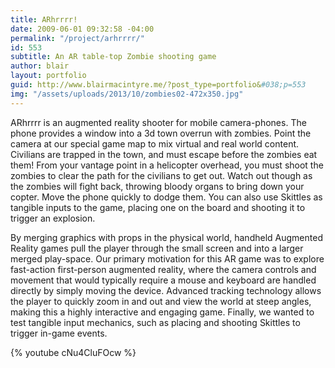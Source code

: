```yaml
---
title: ARhrrrr!
date: 2009-06-01 09:32:58 -04:00
permalink: "/project/arhrrrr/"
id: 553
subtitle: An AR table-top Zombie shooting game
author: blair
layout: portfolio
guid: http://www.blairmacintyre.me/?post_type=portfolio&#038;p=553
img: "/assets/uploads/2013/10/zombies02-472x350.jpg"
---
```


ARhrrrr is an augmented reality shooter for mobile camera-phones. The phone provides a window into a 3d town overrun with zombies. Point the camera at our special game map to mix virtual and real world content. Civilians are trapped in the town, and must escape before the zombies eat them! From your vantage point in a helicopter overhead, you must shoot the zombies to clear the path for the civilians to get out. Watch out though as the zombies will fight back, throwing bloody organs to bring down your copter. Move the phone quickly to dodge them. You can also use Skittles as tangible inputs to the game, placing one on the board and shooting it to trigger an explosion.

By merging graphics with props in the physical world, handheld Augmented Reality games pull the player through the small screen and into a larger merged play-space. Our primary motivation for this AR game was to explore fast-action first-person augmented reality, where the camera controls and movement that would typically require a mouse and keyboard are handled directly by simply moving the device. Advanced tracking technology allows the player to quickly zoom in and out and view the world at steep angles, making this a highly interactive and engaging game. Finally, we wanted to test tangible input mechanics, such as placing and shooting Skittles to trigger in-game events.

{% youtube cNu4CluFOcw %}